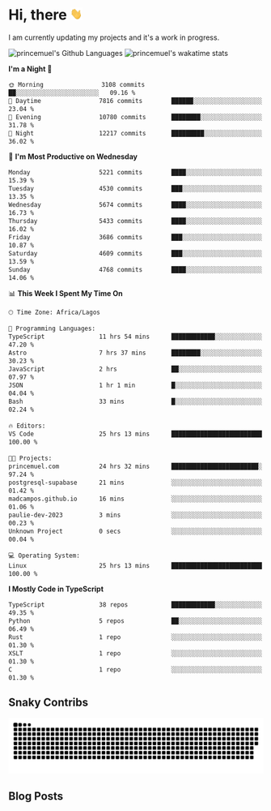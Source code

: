 # Hi, there <img src='/assets/wave.gif' alt='Just saying hello' width='24' height='24' />

<!--
**princemuel/princemuel** is a ✨ _special_ ✨ repository because its `README.md` (this file) appears on your GitHub profile.

Here are some ideas to get you started:

- 🔭 I’m currently working on ...
- 🌱 I’m currently learning ...
- 👯 I’m looking to collaborate on ...
- 🤔 I’m looking for help with ...
- 💬 Ask me about ...
- 📫 How to reach me: ...
- 😄 Pronouns: ...
- ⚡ Fun fact: ...
-->

I am currently updating my projects and it's a work in progress.

![princemuel's Github Languages](https://github-readme-stats.vercel.app/api/top-langs/?username=princemuel&text_color=586069&layout=compact&hide_border=true&title_color=0366d6&count_private=true&include_all_commits=true&theme=tokyonight&show_icons=true)
![princemuel's wakatime stats](https://github-readme-stats.vercel.app/api/wakatime?username=princemuel&text_color=586069&layout=compact&hide_border=true&title_color=0366d6&count_private=true&include_all_commits=true&theme=tokyonight&show_icons=true)

<!--START_SECTION:waka-->
**I'm a Night 🦉** 

```text
🌞 Morning                3108 commits        ██░░░░░░░░░░░░░░░░░░░░░░░   09.16 % 
🌆 Daytime                7816 commits        ██████░░░░░░░░░░░░░░░░░░░   23.04 % 
🌃 Evening                10780 commits       ████████░░░░░░░░░░░░░░░░░   31.78 % 
🌙 Night                  12217 commits       █████████░░░░░░░░░░░░░░░░   36.02 % 
```
📅 **I'm Most Productive on Wednesday** 

```text
Monday                   5221 commits        ████░░░░░░░░░░░░░░░░░░░░░   15.39 % 
Tuesday                  4530 commits        ███░░░░░░░░░░░░░░░░░░░░░░   13.35 % 
Wednesday                5674 commits        ████░░░░░░░░░░░░░░░░░░░░░   16.73 % 
Thursday                 5433 commits        ████░░░░░░░░░░░░░░░░░░░░░   16.02 % 
Friday                   3686 commits        ███░░░░░░░░░░░░░░░░░░░░░░   10.87 % 
Saturday                 4609 commits        ███░░░░░░░░░░░░░░░░░░░░░░   13.59 % 
Sunday                   4768 commits        ████░░░░░░░░░░░░░░░░░░░░░   14.06 % 
```


📊 **This Week I Spent My Time On** 

```text
🕑︎ Time Zone: Africa/Lagos

💬 Programming Languages: 
TypeScript               11 hrs 54 mins      ████████████░░░░░░░░░░░░░   47.20 % 
Astro                    7 hrs 37 mins       ████████░░░░░░░░░░░░░░░░░   30.23 % 
JavaScript               2 hrs               ██░░░░░░░░░░░░░░░░░░░░░░░   07.97 % 
JSON                     1 hr 1 min          █░░░░░░░░░░░░░░░░░░░░░░░░   04.04 % 
Bash                     33 mins             █░░░░░░░░░░░░░░░░░░░░░░░░   02.24 % 

🔥 Editors: 
VS Code                  25 hrs 13 mins      █████████████████████████   100.00 % 

🐱‍💻 Projects: 
princemuel.com           24 hrs 32 mins      ████████████████████████░   97.24 % 
postgresql-supabase      21 mins             ░░░░░░░░░░░░░░░░░░░░░░░░░   01.42 % 
madcampos.github.io      16 mins             ░░░░░░░░░░░░░░░░░░░░░░░░░   01.06 % 
paulie-dev-2023          3 mins              ░░░░░░░░░░░░░░░░░░░░░░░░░   00.23 % 
Unknown Project          0 secs              ░░░░░░░░░░░░░░░░░░░░░░░░░   00.04 % 

💻 Operating System: 
Linux                    25 hrs 13 mins      █████████████████████████   100.00 % 
```

**I Mostly Code in TypeScript** 

```text
TypeScript               38 repos            ████████████░░░░░░░░░░░░░   49.35 % 
Python                   5 repos             ██░░░░░░░░░░░░░░░░░░░░░░░   06.49 % 
Rust                     1 repo              ░░░░░░░░░░░░░░░░░░░░░░░░░   01.30 % 
XSLT                     1 repo              ░░░░░░░░░░░░░░░░░░░░░░░░░   01.30 % 
C                        1 repo              ░░░░░░░░░░░░░░░░░░░░░░░░░   01.30 % 
```




<!--END_SECTION:waka-->

## Snaky Contribs

<img src='/assets/github-snake-dark.svg' alt='Snaky Contributions' />

## Blog Posts

<!-- BLOG-POST-LIST:START -->
<!-- BLOG-POST-LIST:END -->
